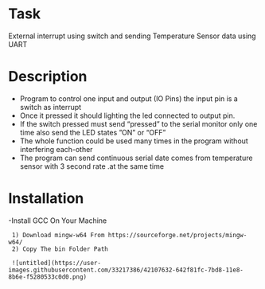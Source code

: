 # Task
External interrupt using switch and sending Temperature Sensor data using UART

# Description

- Program to control one input and output (IO Pins) the input pin is a switch as interrupt 
- Once it pressed it should lighting the led connected to output pin.
- If the switch pressed must send “pressed” to the serial monitor only one time also send the LED states ”ON” or “OFF”
- The whole function could be used many times in the program without interfering each-other
- The program can send continuous serial date comes from temperature sensor with 3 second rate .at the same time


# Installation

 -Install GCC On Your Machine
 
     1) Download mingw-w64 From https://sourceforge.net/projects/mingw-w64/
     2) Copy The bin Folder Path
     
     ![untitled](https://user-images.githubusercontent.com/33217386/42107632-642f81fc-7bd8-11e8-8b6e-f5280533c0d0.png)

     
  
     
    

